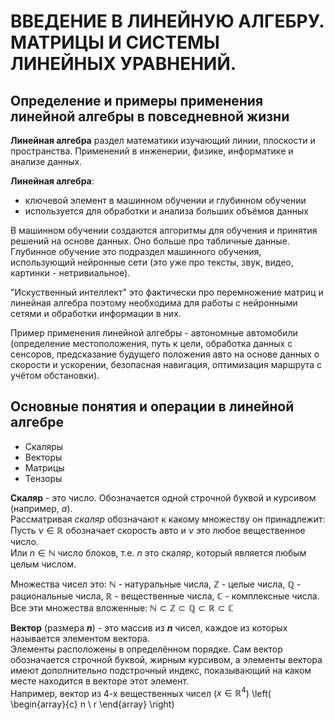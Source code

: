 # ВВЕДЕНИЕ В ЛИНЕЙНУЮ АЛГЕБРУ. МАТРИЦЫ И СИСТЕМЫ ЛИНЕЙНЫХ УРАВНЕНИЙ.
## Определение и примеры применения линейной алгебры в повседневной жизни
**Линейная алгебра** раздел математики изучающий линии, плоскости и пространства. Применений в инженерии, физике, информатике и анализе данных.

**Линейная алгебра**:
- ключевой элемент в машинном обучении и глубинном обучении
- используется для обработки и анализа больших объёмов данных

В машинном обучении создаются алгоритмы для обучения и принятия решений на основе данных. Оно больше про табличные данные.
Глубинное обучение это подраздел машинного обучения, использующий нейронные сети (это уже про тексты, звук, видео, картинки - нетривиальное).

"Искуственный интеллект" это фактически про перемножение матриц и линейная алгебра поэтому необходима для работы с нейронными сетями и обработки информации в них.

Пример применения линейной алгебры - автономные автомобили (определение местоположения, путь к цели, обработка данных с сенсоров, 
предсказание будущего положения авто на основе данных о скорости и ускорении, безопасная навигация, оптимизация маршрута с учётом обстановки).

## Основные понятия и операции в линейной алгебре
- Скаляры
- Векторы
- Матрицы
- Тензоры

**Скаляр** - это число. Обозначается одной строчной буквой и курсивом (например, $a$). \
Рассматривая *скаляр* обозначают к какому множеству он принадлежит: \
Пусть $\nu \in \mathbb{R}$ обозначает скорость авто и $\nu$ это любое вещественное число. \
Или $n \in \mathbb{N}$ число блоков, т.е. $n$ это скаляр, который является любым целым числом.

Множества чисел это: $\mathbb{N}$ - натуральные числа, $\mathbb{Z}$ - целые числа, $\mathbb{Q}$ - рациональные числа, $\mathbb{R}$ - вещественные числа, $\mathbb{C}$ - комплексные числа. \
Все эти множества вложенные: $\mathbb{N} \subset \mathbb{Z} \subset \mathbb{Q} \subset  \mathbb{R} \subset \mathbb{C}$

**Вектор** (размера ***n***) - это массив из ***n*** чисел, каждое из которых называется элементом вектора. \
Элементы расположены в определённом порядке. Сам вектор обозначается строчной буквой, жирным курсивом, а элементы вектора имеют дополнительно подстрочный индекс, показывающий на каком месте находится в векторе этот элемент. \
Например, вектор из 4-х вещественных чисел ($x \in \mathbb{R}^4$) 
\left(
    \begin{array}{c}
      n \\
      r
    \end{array}
  \right)
